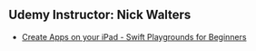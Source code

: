 ## Udemy Instructor: Nick Walters

  - [Create Apps on your iPad - Swift Playgrounds for Beginners](https://www.udemy.com/course/swift-playgrounds-for-beginners-create-apps-on-your-ipad/)
